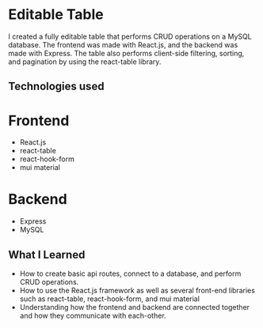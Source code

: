 # Editable Table
I created a fully editable table that performs CRUD operations on a MySQL database. 
The frontend was made with React.js, and the backend was made with Express. 
The table also performs client-side filtering, sorting, and pagination by using the react-table library. 

## Technologies used
# Frontend 
* React.js
* react-table
* react-hook-form
* mui material
# Backend 
* Express
* MySQL 

## What I Learned 
* How to create basic api routes, connect to a database, and perform CRUD operations. 
* How to use the React.js framework as well as several front-end libraries such as react-table, react-hook-form, and mui material
* Understanding how the frontend and backend are connected together and how they communicate with each-other. 
